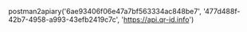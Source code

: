 
postman2apiary('6ae93406f06e47a7bf563334ac848be7', '477d488f-42b7-4958-a993-43efb2419c7c', 'https://api.qr-id.info')